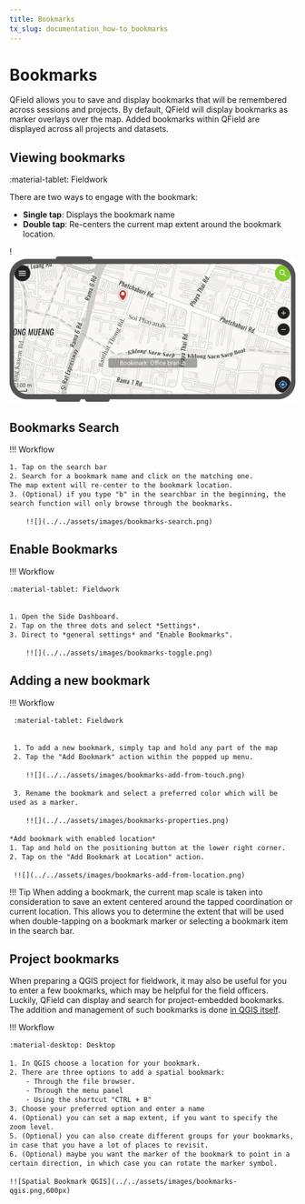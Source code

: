 ```yaml
---
title: Bookmarks
tx_slug: documentation_how-to_bookmarks
---
```


# Bookmarks

QField allows you to save and display bookmarks that will be remembered across sessions and projects.
By default, QField will display bookmarks as marker overlays over the map.
Added bookmarks within QField are displayed across all projects and datasets.

## Viewing bookmarks
:material-tablet: Fieldwork

There are two ways to engage with the bookmark:

- **Single tap**: Displays the bookmark name
- **Double tap**: Re-centers the current map extent around the bookmark location.

!![](../../assets/images/bookmarks.png)

## Bookmarks Search

!!! Workflow

    1. Tap on the search bar
    2. Search for a bookmark name and click on the matching one.
    The map extent will re-center to the bookmark location.
    3. (Optional) if you type "b" in the searchbar in the beginning, the search function will only browse through the bookmarks.

        !![](../../assets/images/bookmarks-search.png)

## Enable Bookmarks

!!! Workflow

    :material-tablet: Fieldwork


    1. Open the Side Dashboard.
    2. Tap on the three dots and select *Settings*.
    3. Direct to *general settings* and "Enable Bookmarks".

        !![](../../assets/images/bookmarks-toggle.png)

## Adding a new bookmark

!!! Workflow

     :material-tablet: Fieldwork


     1. To add a new bookmark, simply tap and hold any part of the map
     2. Tap the "Add Bookmark" action within the popped up menu.

        !![](../../assets/images/bookmarks-add-from-touch.png)

     3. Rename the bookmark and select a preferred color which will be used as a marker.

        !![](../../assets/images/bookmarks-properties.png)

    *Add bookmark with enabled location*
    1. Tap and hold on the positioning button at the lower right corner.
    2. Tap on the "Add Bookmark at Location" action.

     !![](../../assets/images/bookmarks-add-from-location.png)

!!! Tip
    When adding a bookmark, the current map scale is taken into consideration to save an extent centered around the tapped coordination or current location. This allows you to determine the extent that will be used when double-tapping on a bookmark marker or selecting a bookmark item in the search bar.

## Project bookmarks

When preparing a QGIS project for fieldwork, it may also be useful for you to enter a few bookmarks, which may be helpful for the field officers.
Luckily, QField can display and search for project-embedded bookmarks.
The addition and management of such bookmarks is done [in QGIS itself](https://docs.qgis.org/latest/en/docs/user_manual/introduction/browser.html#spatial-bookmarks).

!!! Workflow

    :material-desktop: Desktop

    1. In QGIS choose a location for your bookmark.
    2. There are three options to add a spatial bookmark:
        - Through the file browser.
        - Through the menu panel
        - Using the shortcut "CTRL + B"
    3. Choose your preferred option and enter a name
    4. (Optional) you can set a map extent, if you want to specify the zoom level.
    5. (Optional) you can also create different groups for your bookmarks, in case that you have a lot of places to revisit.
    6. (Optional) maybe you want the marker of the bookmark to point in a certain direction, in which case you can rotate the marker symbol.

    !![Spatial Bookmark QGIS](../../assets/images/bookmarks-qgis.png,600px)
